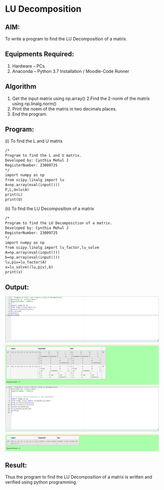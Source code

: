 # LU Decomposition 

## AIM:
To write a program to find the LU Decomposition of a matrix.

## Equipments Required:
1. Hardware – PCs
2. Anaconda – Python 3.7 Installation / Moodle-Code Runner

## Algorithm
1. Get the input matrix using np.array()
2.Find the 2-norm of the matrix using np.linalg.norm()
3. Print the noem of the matris in two decimals places. 
4. End the program.

## Program:
(i) To find the L and U matrix
```
/*
Program to find the L and U matrix.
Developed by: Cynthia Mehul J
RegisterNumber: 23009725
*/
import numpy as np
from scipy.linalg import lu
A=np.array(eval(input()))
P,L,U=lu(A)
print(L)
print(U)
```
(ii) To find the LU Decomposition of a matrix
```
/*
Program to find the LU Decomposition of a matrix.
Developed by: Cynthia Mehul J
RegisterNumber: 23009725
*/
import numpy as np
from scipy.linalg import lu_factor,lu_solve
A=np.array(eval(input()))
b=np.array(eval(input()))
lu,piv=lu_factor(A)
x=lu_solve((lu,piv),b)
print(x)
```

## Output:
![label](/Output%20LU%201.jpg)
![label](/Output%20LU%202.jpg)


## Result:
Thus the program to find the LU Decomposition of a matrix is written and verified using python programming.

